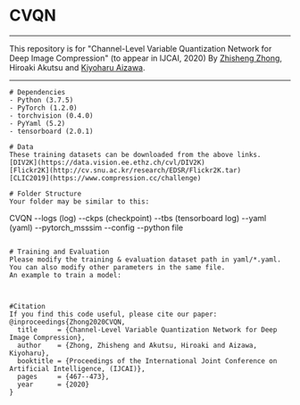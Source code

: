 # CVQN
***********************************************************************************************************
This repository is for "Channel-Level Variable Quantization Network for Deep Image Compression"
(to appear in IJCAI, 2020)
By [Zhisheng Zhong](https://zzs1994.github.io), Hiroaki Akutsu and [Kiyoharu Aizawa](https://www.hal.t.u-tokyo.ac.jp/~aizawa/).


***********************************************************************************************************

```
# Dependencies
- Python (3.7.5)
- PyTorch (1.2.0)
- torchvision (0.4.0)
- PyYaml (5.2)
- tensorboard (2.0.1)

# Data
These training datasets can be downloaded from the above links.
[DIV2K](https://data.vision.ee.ethz.ch/cvl/DIV2K)
[Flickr2K](http://cv.snu.ac.kr/research/EDSR/Flickr2K.tar)
[CLIC2019](https://www.compression.cc/challenge)

# Folder Structure
Your folder may be similar to this:
```
CVQN
--logs (log)
--ckps (checkpoint)
--tbs (tensorboard log)
--yaml (yaml)
--pytorch_msssim
--config
--python file
```

# Training and Evaluation
Please modify the training & evaluation dataset path in yaml/*.yaml. You can also modify other parameters in the same file. 
An example to train a model:



#Citation
If you find this code useful, please cite our paper:
@inproceedings{Zhong2020CVQN,
  title     = {Channel-Level Variable Quantization Network for Deep Image Compression},
  author    = {Zhong, Zhisheng and Akutsu, Hiroaki and Aizawa, Kiyoharu},
  booktitle = {Proceedings of the International Joint Conference on Artificial Intelligence, (IJCAI)},
  pages     = {467--473},
  year      = {2020}
}
